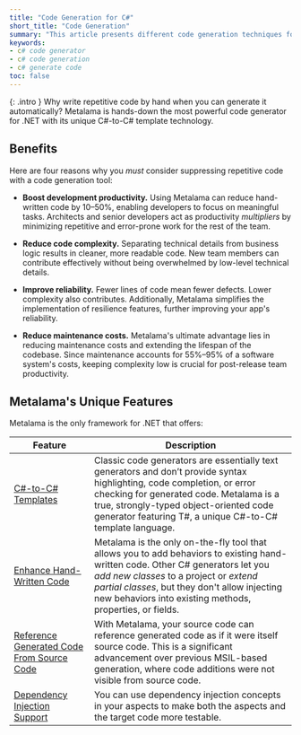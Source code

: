 ```yaml
---
title: "Code Generation for C#"
short_title: "Code Generation"
summary: "This article presents different code generation techniques for C# and compares them to Metalama."
keywords:
- c# code generator
- c# code generation
- c# generate code
toc: false
---
```


{: .intro }
Why write repetitive code by hand when you can generate it automatically? Metalama is hands-down the most powerful code generator for .NET with its unique C#-to-C# template technology. 

## Benefits

Here are four reasons why you _must_ consider suppressing repetitive code with a code generation tool:

* **Boost development productivity.** Using Metalama can reduce hand-written code by 10–50%, enabling developers to
  focus on meaningful tasks. Architects and senior developers act as productivity _multipliers_ by minimizing repetitive
  and error-prone work for the rest of the team.

* **Reduce code complexity.** Separating technical details from business logic results in cleaner, more readable
  code. New team members can contribute effectively without being overwhelmed by low-level technical details.

* **Improve reliability.** Fewer lines of code mean fewer defects. Lower complexity also contributes. Additionally,
  Metalama simplifies the implementation of resilience features, further improving your app's reliability.

* **Reduce maintenance costs.** Metalama's ultimate advantage lies in reducing maintenance costs and extending the
  lifespan of the codebase. Since maintenance accounts for 55%–95% of a software system's costs, keeping complexity
  low is crucial for post-release team productivity.

## Metalama's Unique Features

Metalama is the only framework for .NET that offers:

| Feature | Description |
|---------|-------------|
| [C#-to-C# Templates](templates) | Classic code generators are essentially text generators and don’t provide syntax highlighting, code completion, or error checking for generated code. Metalama is a true, strongly-typed object-oriented code generator featuring T#, a unique C#-to-C# template language. |
| [Enhance Hand-Written Code](override) | Metalama is the only on-the-fly tool that allows you to add behaviors to existing hand-written code. Other C# generators let you _add new classes_ to a project or _extend partial classes_, but they don't allow injecting new behaviors into existing methods, properties, or fields. |
| [Reference Generated Code From Source Code](reference-from-source-code) | With Metalama, your source code can reference generated code as if it were itself source code. This is a significant advancement over previous MSIL-based generation, where code additions were not visible from source code. |
| [Dependency Injection Support](dependency-injection) | You can use dependency injection concepts in your aspects to make both the aspects and the target code more testable. |


